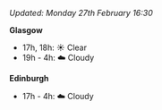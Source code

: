 *Updated: Monday 27th February 16:30*

**Glasgow**

* 17h, 18h: :sunny: Clear
* 19h - 4h: :cloud: Cloudy

**Edinburgh**

* 17h - 4h: :cloud: Cloudy
